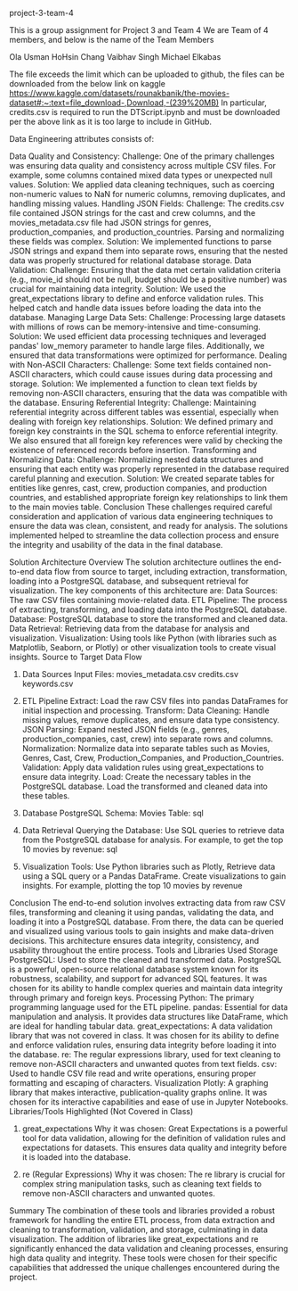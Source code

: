 project-3-team-4

This is a group assignment for Project 3 and Team 4 We are Team of 4 members, and below is the name of the Team Members

Ola Usman
HoHsin Chang
Vaibhav Singh
Michael Elkabas

The file exceeds the limit which can be uploaded to github, the files can be downloaded from the below link on kaggle https://www.kaggle.com/datasets/rounakbanik/the-movies-dataset#:~:text=file_download-,Download,-(239%20MB)
In particular, credits.csv is required to run the DTScript.ipynb and must be downloaded per the above link as it is too large to include in GitHub. 

Data Engineering attributes consists of:

Data Quality and Consistency:
Challenge: One of the primary challenges was ensuring data quality and consistency across multiple CSV files. For example, some columns contained mixed data types or unexpected null values.
Solution: We applied data cleaning techniques, such as coercing non-numeric values to NaN for numeric columns, removing duplicates, and handling missing values.
Handling JSON Fields:
Challenge: The credits.csv file contained JSON strings for the cast and crew columns, and the movies_metadata.csv file had JSON strings for genres, production_companies, and production_countries. Parsing and normalizing these fields was complex.
Solution: We implemented functions to parse JSON strings and expand them into separate rows, ensuring that the nested data was properly structured for relational database storage.
Data Validation:
Challenge: Ensuring that the data met certain validation criteria (e.g., movie_id should not be null, budget should be a positive number) was crucial for maintaining data integrity.
Solution: We used the great_expectations library to define and enforce validation rules. This helped catch and handle data issues before loading the data into the database.
Managing Large Data Sets:
Challenge: Processing large datasets with millions of rows can be memory-intensive and time-consuming.
Solution: We used efficient data processing techniques and leveraged pandas' low_memory parameter to handle large files. Additionally, we ensured that data transformations were optimized for performance.
Dealing with Non-ASCII Characters:
Challenge: Some text fields contained non-ASCII characters, which could cause issues during data processing and storage.
Solution: We implemented a function to clean text fields by removing non-ASCII characters, ensuring that the data was compatible with the database.
Ensuring Referential Integrity:
Challenge: Maintaining referential integrity across different tables was essential, especially when dealing with foreign key relationships.
Solution: We defined primary and foreign key constraints in the SQL schema to enforce referential integrity. We also ensured that all foreign key references were valid by checking the existence of referenced records before insertion.
Transforming and Normalizing Data:
Challenge: Normalizing nested data structures and ensuring that each entity was properly represented in the database required careful planning and execution.
Solution: We created separate tables for entities like genres, cast, crew, production companies, and production countries, and established appropriate foreign key relationships to link them to the main movies table.
Conclusion
These challenges required careful consideration and application of various data engineering techniques to ensure the data was clean, consistent, and ready for analysis. The solutions implemented helped to streamline the data collection process and ensure the integrity and usability of the data in the final database.

Solution Architecture
Overview
The solution architecture outlines the end-to-end data flow from source to target, including extraction, transformation, loading into a PostgreSQL database, and subsequent retrieval for visualization. The key components of this architecture are:
Data Sources: The raw CSV files containing movie-related data.
ETL Pipeline: The process of extracting, transforming, and loading data into the PostgreSQL database.
Database: PostgreSQL database to store the transformed and cleaned data.
Data Retrieval: Retrieving data from the database for analysis and visualization.
Visualization: Using tools like Python (with libraries such as Matplotlib, Seaborn, or Plotly) or other visualization tools to create visual insights.
Source to Target Data Flow
1. Data Sources
Input Files:
movies_metadata.csv
credits.csv
keywords.csv 

2. ETL Pipeline
Extract:
Load the raw CSV files into pandas DataFrames for initial inspection and processing.
Transform:
Data Cleaning: Handle missing values, remove duplicates, and ensure data type consistency.
JSON Parsing: Expand nested JSON fields (e.g., genres, production_companies, cast, crew) into separate rows and columns.
Normalization: Normalize data into separate tables such as Movies, Genres, Cast, Crew, Production_Companies, and Production_Countries.
Validation: Apply data validation rules using great_expectations to ensure data integrity.
Load:
Create the necessary tables in the PostgreSQL database.
Load the transformed and cleaned data into these tables.
3. Database
PostgreSQL Schema:
Movies Table:
sql

4. Data Retrieval
Querying the Database:
Use SQL queries to retrieve data from the PostgreSQL database for analysis. For example, to get the top 10 movies by revenue:
sql

5. Visualization
Tools: Use Python libraries such as Plotly, 
Retrieve data using a SQL query or a Pandas DataFrame.
Create visualizations to gain insights. For example, plotting the top 10 movies by revenue

Conclusion
The end-to-end solution involves extracting data from raw CSV files, transforming and cleaning it using pandas, validating the data, and loading it into a PostgreSQL database. From there, the data can be queried and visualized using various tools to gain insights and make data-driven decisions. This architecture ensures data integrity, consistency, and usability throughout the entire process.
Tools and Libraries Used Storage
PostgreSQL: Used to store the cleaned and transformed data. PostgreSQL is a powerful, open-source relational database system known for its robustness, scalability, and support for advanced SQL features. It was chosen for its ability to handle complex queries and maintain data integrity through primary and foreign keys.
Processing
Python: The primary programming language used for the ETL pipeline.
pandas: Essential for data manipulation and analysis. It provides data structures like DataFrame, which are ideal for handling tabular data.
great_expectations: A data validation library that was not covered in class. It was chosen for its ability to define and enforce validation rules, ensuring data integrity before loading it into the database.
re: The regular expressions library, used for text cleaning to remove non-ASCII characters and unwanted quotes from text fields.
csv: Used to handle CSV file read and write operations, ensuring proper formatting and escaping of characters.
Visualization
Plotly: A graphing library that makes interactive, publication-quality graphs online. It was chosen for its interactive capabilities and ease of use in Jupyter Notebooks.
Libraries/Tools Highlighted (Not Covered in Class)
1. great_expectations
Why it was chosen: Great Expectations is a powerful tool for data validation, allowing for the definition of validation rules and expectations for datasets. This ensures data quality and integrity before it is loaded into the database.

2. re (Regular Expressions)
Why it was chosen: The re library is crucial for complex string manipulation tasks, such as cleaning text fields to remove non-ASCII characters and unwanted quotes.

Summary
The combination of these tools and libraries provided a robust framework for handling the entire ETL process, from data extraction and cleaning to transformation, validation, and storage, culminating in data visualization. The addition of libraries like great_expectations and re significantly enhanced the data validation and cleaning processes, ensuring high data quality and integrity. These tools were chosen for their specific capabilities that addressed the unique challenges encountered during the project.

